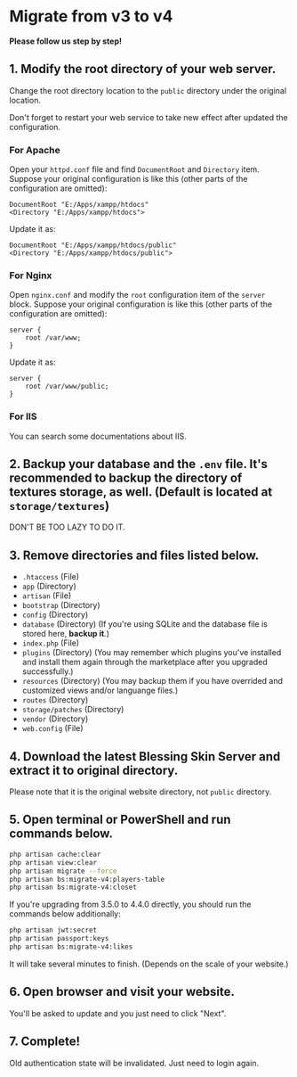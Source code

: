 # Migrate from v3 to v4

**Please follow us step by step!**

## 1. Modify the root directory of your web server.

Change the root directory location to the `public` directory under the original location.

Don't forget to restart your web service to take new effect after updated the configuration.

### For Apache

Open your  `httpd.conf` file and find `DocumentRoot` and `Directory` item. Suppose your original configuration is like this (other parts of the configuration are omitted):

```apacheconf
DocumentRoot "E:/Apps/xampp/htdocs"
<Directory "E:/Apps/xampp/htdocs">
```

Update it as:

```apacheconf
DocumentRoot "E:/Apps/xampp/htdocs/public"
<Directory "E:/Apps/xampp/htdocs/public">
```

### For Nginx

Open `nginx.conf` and modify the `root` configuration item of the `server` block. Suppose your original configuration is like this (other parts of the configuration are omitted):

```nginx
server {
    root /var/www;
}
```

Update it as:

```nginx
server {
    root /var/www/public;
}
```

### For IIS

You can search some documentations about IIS.

## 2. Backup your database and the `.env` file. It's recommended to backup the directory of textures storage, as well. (Default is located at `storage/textures`)

DON'T BE TOO LAZY TO DO IT.

## 3. Remove directories and files listed below.

- `.htaccess` (File)
- `app` (Directory)
- `artisan` (File)
- `bootstrap` (Directory)
- `config` (Directory)
- `database` (Directory) (If you're using SQLite and the database file is stored here, **backup it**.)
- `index.php` (File)
- `plugins` (Directory) (You may remember which plugins you've installed and install them again through the marketplace after you upgraded successfully.)
- `resources` (Directory) (You may backup them if you have overrided and customized views and/or languange files.)
- `routes` (Directory)
- `storage/patches` (Directory)
- `vendor` (Directory)
- `web.config` (File)

## 4. Download the latest Blessing Skin Server and extract it to original directory.

Please note that it is the original website directory, not `public` directory.

## 5. Open terminal or PowerShell and run commands below.

```sh
php artisan cache:clear
php artisan view:clear
php artisan migrate --force
php artisan bs:migrate-v4:players-table
php artisan bs:migrate-v4:closet
```

If you're upgrading from 3.5.0 to 4.4.0 directly, you should run the commands below additionally:

```sh
php artisan jwt:secret
php artisan passport:keys
php artisan bs:migrate-v4:likes
```

It will take several minutes to finish. (Depends on the scale of your website.)

## 6. Open browser and visit your website.

You'll be asked to update and you just need to click "Next".

## 7. Complete!

Old authentication state will be invalidated. Just need to login again.
